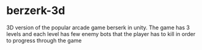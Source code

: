 # berzerk-3d

3D version of the popular arcade game berserk in unity. The game has 3 levels and each level has few enemy bots that the player has to kill in order to progress through the game
